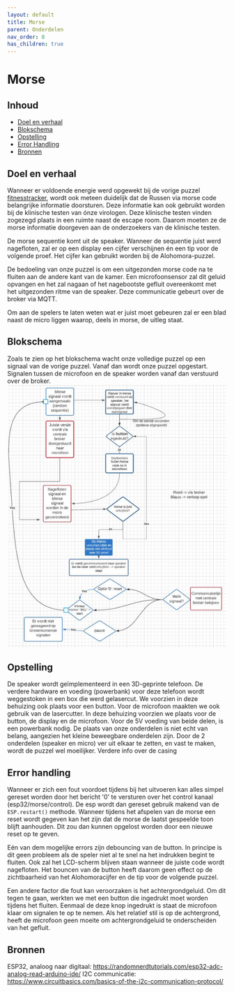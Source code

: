 ```yaml
---
layout: default
title: Morse
parent: Onderdelen
nav_order: 8
has_children: true
---
```


# Morse

## Inhoud

- [Doel en verhaal](#doel-en-verhaal)
- [Blokschema](#blokschema)
- [Opstelling](#opstelling)
- [Error Handling](#error-handling)
- [Bronnen](#bronnen)

## Doel en verhaal
Wanneer er voldoende energie werd opgewekt bij de vorige puzzel [fitnesstracker](https://github.com/Project-ES-20-21/General/tree/gh-pages/docs/Fitnesstracker), wordt ook meteen duidelijk dat de Russen via morse code belangrijke informatie doorsturen. Deze informatie kan ook gebruikt worden bij de klinische testen van ónze virologen. Deze klinische testen vinden zogezegd plaats in een ruimte naast de escape room. Daarom moeten ze de morse informatie doorgeven aan de onderzoekers van de klinische testen.

De morse sequentie komt uit de speaker. Wanneer de sequentie juist werd nagefloten, zal er op een display een cijfer verschijnen én een tip voor de volgende proef. Het cijfer kan gebruikt worden bij de Alohomora-puzzel.

De bedoeling van onze puzzel is om een uitgezonden morse code na te fluiten aan de andere kant van de kamer. Een microfoonsensor zal dit geluid opvangen en het zal nagaan of het nagebootste gefluit overeenkomt met het uitgezonden ritme van de speaker. Deze communicatie gebeurt over de broker via MQTT.

Om aan de spelers te laten weten wat er juist moet gebeuren zal er een blad naast de micro liggen waarop, deels in morse, de uitleg staat.

## Blokschema
Zoals te zien op het blokschema wacht onze volledige puzzel op een signaal van de vorige puzzel. Vanaf dan wordt onze puzzel opgestart. Signalen tussen de microfoon en de speaker worden vanaf dan verstuurd over de broker. 
![](https://raw.githubusercontent.com/BachMorse/Documentatie/master/BlokschemaMorse.JPG)

## Opstelling
De speaker wordt geïmplementeerd in een 3D-geprinte telefoon. De verdere hardware en voeding (powerbank) voor deze telefoon wordt weggestoken in een box die werd gelasercut. We voorzien in deze behuizing ook plaats voor een button.
Voor de microfoon maakten we ook gebruik van de lasercutter. In deze behuizing voorzien we plaats voor de button, de display en de microfoon. Voor de 5V voeding van beide delen, is een powerbank nodig.
De plaats van onze onderdelen is niet echt van belang, aangezien het kleine beweegbare onderdelen zijn. Door de 2 onderdelen (speaker en micro) ver uit elkaar te zetten, en vast te maken, wordt de puzzel wel moeilijker. 
Verdere info over de casing 

## Error handling
Wanneer er zich een fout voordoet tijdens bij het uitvoeren kan alles simpel gereset worden door het bericht '0' te versturen over het control kanaal (esp32/morse/control).
De esp wordt dan gereset gebruik makend van de  `ESP.restart()` methode. 
Wanneer tijdens het afspelen van de morse een reset wordt gegeven kan het zijn dat de morse de laatst gespeelde toon blijft aanhouden. Dit zou dan kunnen opgelost worden door een nieuwe reset op te geven.

Eén van dem mogelijke errors zijn debouncing van de button. In principe is dit geen probleem als de speler niet al te snel na het indrukken begint te fluiten. Ook zal het LCD-scherm blijven staan wanneer de juiste code wordt nagefloten. Het bouncen van de button heeft daarom geen effect op de zichtbaarheid van het Alohomoracijfer en de tip voor de volgende puzzel.

Een andere factor die fout kan veroorzaken is het achtergrondgeluid. Om dit tegen te gaan, werkten we met een button die ingedrukt moet worden tijdens het fluiten. Eenmaal de deze knop ingedrukt is staat de microfoon klaar om signalen te op te nemen. Als het relatief stil is op de achtergrond, heeft de microfoon geen moeite om achtergrondgeluid te onderscheiden van het gefluit. 

## Bronnen
ESP32, analoog naar digitaal: https://randomnerdtutorials.com/esp32-adc-analog-read-arduino-ide/
I2C communicatie: https://www.circuitbasics.com/basics-of-the-i2c-communication-protocol/
